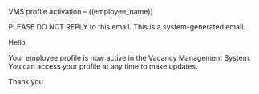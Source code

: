 VMS profile activation – ((employee_name))


PLEASE DO NOT REPLY to this email. This is a system-generated email.

Hello, 

Your employee profile is now active in the Vacancy Management System. You can access your profile at any time to make updates.

Thank you
